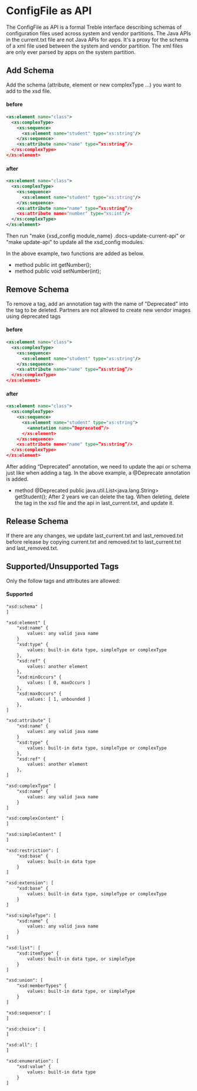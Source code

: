 # ConfigFile as API

The ConfigFile as API is a formal Treble interface describing schemas of
configuration files used across system and vendor partitions.
The Java APIs in the current.txt file are not Java APIs for apps. It's a proxy
for the schema of a xml file used between the system and vendor partition.
The xml files are only ever parsed by apps on the system partition.

## Add Schema
Add the schema (attribute, element or new complexType …) you want to add to the
xsd file.

#### before
```xml
<xs:element name="class">
  <xs:complexType>
    <xs:sequence>
      <xs:element name="student" type="xs:string"/>
    </xs:sequence>
    <xs:attribute name="name" type=”xs:string”/>
  </xs:complexType>
</xs:element>
```

#### after
```xml
<xs:element name="class">
  <xs:complexType>
    <xs:sequence>
      <xs:element name="student" type="xs:string"/>
    </xs:sequence>
    <xs:attribute name="name" type=”xs:string”/>
    <xs:attribute name="number" type="xs:int"/>
  </xs:complexType>
</xs:element>
```

Then run "make {xsd_config module_name} .docs-update-current-api" or "make
update-api" to update all the xsd_config modules.

In the above example, two functions are added as below.
* method public int getNumber();
* method public void setNumber(int);

## Remove Schema
To remove a tag, add an annotation tag with the name of "Deprecated" into the
tag to be deleted. Partners are not allowed to create new vendor images using
deprecated tags

#### before
```xml
<xs:element name="class">
  <xs:complexType>
    <xs:sequence>
      <xs:element name="student" type="xs:string"/>
    </xs:sequence>
    <xs:attribute name="name" type=”xs:string”/>
  </xs:complexType>
</xs:element>
```

#### after
```xml
<xs:element name="class">
  <xs:complexType>
    <xs:sequence>
      <xs:element name="student" type="xs:string">
        <annotation name=”Deprecated”/>
      </xs:element>
    </xs:sequence>
    <xs:attribute name="name" type=”xs:string”/>
  </xs:complexType>
</xs:element>
```

After adding “Deprecated” annotation, we need to update the api or schema just
like when adding a tag. In the above example, a @Deprecate annotation is added.
* method @Deprecated public java.util.List<java.lang.String> getStudent();
After 2 years we can delete the tag. When deleting, delete the tag in the xsd
file and the api in last_current.txt, and update it.

## Release Schema
If there are any changes, we update last_current.txt and last_removed.txt before
release by copying current.txt and removed.txt to last_current.txt and
last_removed.txt.

## Supported/Unsupported Tags
Only the follow tags and attributes are allowed:

#### Supported
```xml
"xsd:schema" [
]

"xsd:element" [
    "xsd:name" {
        values: any valid java name
    }
    "xsd:type" {
        values: built-in data type, simpleType or complexType
    },
    "xsd:ref" {
        values: another element
    },
    "xsd:minOccurs" {
        values: [ 0, maxOccurs ]
    },
    "xsd:maxOccurs" {
        values: [ 1, unbounded ]
    },
]

"xsd:attribute" [
    "xsd:name" {
        values: any valid java name
    }
    "xsd:type" {
        values: built-in data type, simpleType or complexType
    },
    "xsd:ref" {
        values: another element
    },
]

"xsd:complexType" [
    "xsd:name" {
        values: any valid java name
    }
]

"xsd:complexContent" [
]

"xsd:simpleContent" [
]

"xsd:restriction": [
    "xsd:base" {
        values: built-in data type
    }
]

"xsd:extension": [
    "xsd:base" {
        values: built-in data type, simpleType or complexType
    }
]

"xsd:simpleType": [
    "xsd:name" {
        values: any valid java name
    }
]

"xsd:list": [
    "xsd:itemType" {
        values: built-in data type, or simpleType
    }
]

"xsd:union": [
    "xsd:memberTypes" {
        values: built-in data type, or simpleType
    }
]

"xsd:sequence": [
]

"xsd:choice": [
]

"xsd:all": [
]

"xsd:enumeration": [
    "xsd:value" {
        values: built-in data type
    }
]
```
